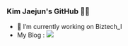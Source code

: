 ### Kim Jaejun's GitHub 🖐🏻
- 🔭 I’m currently working on Biztech_I
- My Blog : <a href="https://velog.io/@mongu_93" target="_blank"><img src="https://img.shields.io/badge/Velog-20C997?style=for-the-badge&logo=Velog&logoColor=green"></a>

<!--
**zpka14/zpka14** is a ✨ _special_ ✨ repository because its `README.md` (this file) appears on your GitHub profile.

Here are some ideas to get you started:

- 🔭 I’m currently working on ...
- 🌱 I’m currently learning ...
- 👯 I’m looking to collaborate on ...
- 🤔 I’m looking for help with ...
- 💬 Ask me about ...
- 📫 How to reach me: ...
- 😄 Pronouns: ...
- ⚡ Fun fact: ...
-->
